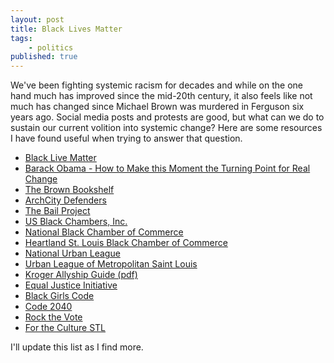 ```yaml
---
layout: post
title: Black Lives Matter
tags:
    - politics
published: true
---
```


We've been fighting systemic racism for decades and while on the one
hand much has improved since the mid-20th century, it also feels like
not much has changed since Michael Brown was murdered in Ferguson six
years ago. Social media posts and protests are good, but what can we
do to sustain our current volition into systemic change? Here are
some resources I have found useful when trying to answer that
question.

-   [Black Live Matter](https://blacklivesmatter.com/)
-   [Barack Obama - How to Make this Moment the Turning Point for Real Change](https://medium.com/@BarackObama/how-to-make-this-moment-the-turning-point-for-real-change-9fa209806067)
-   [The Brown Bookshelf](https://thebrownbookshelf.com/)
-   [ArchCity Defenders](https://www.archcitydefenders.org/)
-   [The Bail Project](https://bailproject.org/)
-   [US Black Chambers, Inc.](https://usblackchambers.org/)
-   [National Black Chamber of Commerce](https://www.nationalbcc.org/)
-   [Heartland St. Louis Black Chamber of Commerce](https://hbcstl.com/)
-   [National Urban League](https://nul.org/)
-   [Urban League of Metropolitan Saint Louis](https://www.ulstl.com/)
-   [Kroger Allyship Guide (pdf)](https://www.thekrogerco.com/wp-content/uploads/2020/06/Kroger-Allyship-Guide.pdf)
-   [Equal Justice Initiative](https://eji.org/)
-   [Black Girls Code](https://www.blackgirlscode.com/)
-   [Code 2040](https://www.code2040.org/)
-   [Rock the Vote](https://www.rockthevote.org/)
-   [For the Culture STL](https://www.fortheculturestl.com/)

I'll update this list as I find more.
